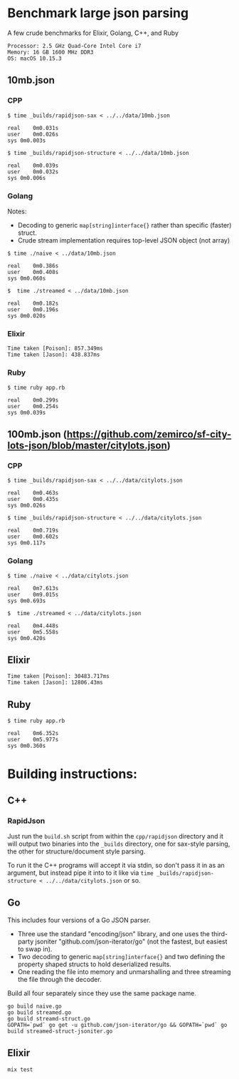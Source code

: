 # Benchmark large json parsing

A few crude benchmarks for Elixir, Golang, C++, and Ruby

    Processor: 2.5 GHz Quad-Core Intel Core i7
    Memory: 16 GB 1600 MHz DDR3
    OS: macOS 10.15.3

## 10mb.json

### CPP

    $ time _builds/rapidjson-sax < ../../data/10mb.json

    real	0m0.031s
    user	0m0.026s
    sys	0m0.003s

    $ time _builds/rapidjson-structure < ../../data/10mb.json

    real	0m0.039s
    user	0m0.032s
    sys	0m0.006s

### Golang

Notes:
- Decoding to generic `map[string]interface{}` rather than specific (faster) struct.
- Crude stream implementation requires top-level JSON object (not array)

>

    $ time ./naive < ../data/10mb.json

    real	0m0.386s
    user	0m0.408s
    sys	0m0.060s

    $  time ./streamed < ../data/10mb.json

    real	0m0.182s
    user	0m0.196s
    sys	0m0.020s

### Elixir

    Time taken [Poison]: 857.349ms
    Time taken [Jason]: 438.837ms

### Ruby

    $ time ruby app.rb

    real	0m0.299s
    user	0m0.254s
    sys	0m0.039s

## 100mb.json (https://github.com/zemirco/sf-city-lots-json/blob/master/citylots.json)

### CPP

    $ time _builds/rapidjson-sax < ../../data/citylots.json

    real	0m0.463s
    user	0m0.435s
    sys	0m0.026s

    $ time _builds/rapidjson-structure < ../../data/citylots.json

    real	0m0.719s
    user	0m0.602s
    sys	0m0.117s

### Golang

    $ time ./naive < ../data/citylots.json

    real	0m7.613s
    user	0m9.015s
    sys	0m0.693s

    $  time ./streamed < ../data/citylots.json

    real	0m4.448s
    user	0m5.558s
    sys	0m0.420s

## Elixir

    Time taken [Poison]: 30483.717ms
    Time taken [Jason]: 12806.43ms

## Ruby

    $ time ruby app.rb

    real	0m6.352s
    user	0m5.977s
    sys	0m0.360s



# Building instructions:

## C++

### RapidJson

Just run the `build.sh` script from within the `cpp/rapidjson` directory and it will output two binaries into the `_builds` directory, one for sax-style parsing, the other for structure/document style parsing.

To run it the C++ programs will accept it via stdin, so don't pass it in as an argument, but instead pipe it into to it like via `time _builds/rapidjson-structure < ../../data/citylots.json` or so.

## Go

This includes four versions of a Go JSON parser.
- Three use the standard "encoding/json" library, and one uses the third-party jsoniter "github.com/json-iterator/go" (not the fastest, but easiest to swap in).
- Two decoding to generic `map[string]interface{}` and two defining the property shaped structs to hold deserialized results.
- One reading the file into memory and unmarshalling and three streaming the file through the decoder.

Build all four separately since they use the same package name.

    go build naive.go
    go build streamed.go
    go build streamd-struct.go
    GOPATH=`pwd` go get -u github.com/json-iterator/go && GOPATH=`pwd` go build streamed-struct-jsoniter.go

## Elixir

`mix test`
